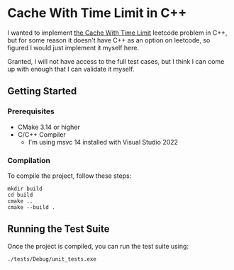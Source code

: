 # Cache With Time Limit in C++

I wanted to implement [the Cache With Time Limit](https://leetcode.com/problems/cache-with-time-limit/description/) leetcode problem in C++, but for some reason it doesn't have C++ as an option on leetcode, so figured I would just implement it myself here.

Granted, I will not have access to the full test cases, but I think I can come up with enough that I can validate it myself.

## Getting Started
### Prerequisites
- CMake 3.14 or higher
- C/C++ Compiler 
    - I'm using msvc 14 installed with Visual Studio 2022

### Compilation
To compile the project, follow these steps:

```
mkdir build
cd build
cmake ..
cmake --build .
```

## Running the Test Suite
Once the project is compiled, you can run the test suite using:
```
./tests/Debug/unit_tests.exe
```
